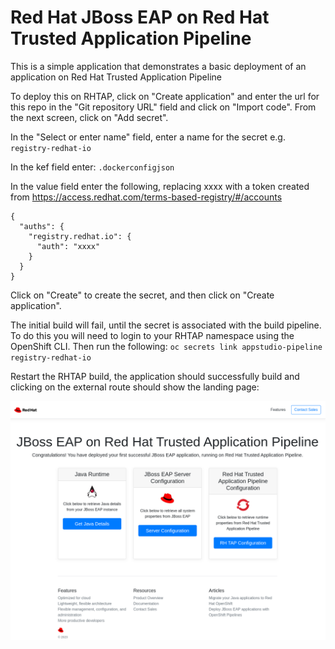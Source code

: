 # Red Hat JBoss EAP on Red Hat Trusted Application Pipeline

This is a simple application that demonstrates a basic deployment of an application on Red Hat Trusted Application Pipeline

To deploy this on RHTAP, click on "Create application" and enter the url for this repo in the "Git repository URL" field and click on "Import code".  From the next screen, click on "Add secret".

In the "Select or enter name" field, enter a name for the secret e.g. `registry-redhat-io`

In the kef field enter: `.dockerconfigjson`

In the value field enter the following, replacing xxxx with a token created from https://access.redhat.com/terms-based-registry/#/accounts


```
{
  "auths": {
    "registry.redhat.io": {
      "auth": "xxxx"
    }
  }
}
```

Click on "Create" to create the secret, and then click on "Create application".  

The initial build will fail, until the secret is associated with the build pipeline.  To do this you will need to login to your RHTAP namespace using the OpenShift CLI.  Then run the following: `oc secrets link appstudio-pipeline registry-redhat-io`

Restart the RHTAP build, the application should successfully build and clicking on the external route should show the landing page:


![Screenshot](src/main/webapp/assets/img/page.png)



